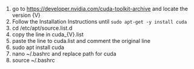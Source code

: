 1. go to https://developer.nvidia.com/cuda-toolkit-archive and locate the version {V}
2. Follow the Installation Instructions until ```sudo apt-get -y install cuda```
3. cd /etc/apt/source.list.d
4. copy the line in cuda_{V}.list
5. paste the line to cuda.list and comment the original line
6. sudo apt install cuda
7. nano ~/.bashrc and replace path for cuda
8. source ~/.bashrc
